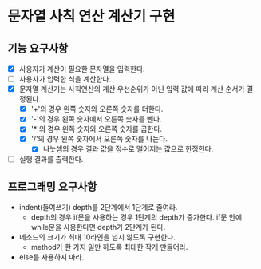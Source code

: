 # 문자열 사칙 연산 계산기 구현

## 기능 요구사항
-[x] 사용자가 계산이 필요한 문자열을 입력한다.
-[ ] 사용자가 입력한 식을 계산한다.
-[x] 문자열 계산기는 사칙연산의 계산 우선순위가 아닌 입력 값에 따라 계산 순서가 결정된다. 
  -[x] '+'의 경우 왼쪽 숫자와 오른쪽 숫자를 더한다.
  -[x] '-'의 경우 왼쪽 숫자에서 오른쪽 숫자를 뺀다.
  -[x] '*'의 경우 왼쪽 숫자와 오른쪽 숫자를 곱한다.
  -[x] '/'의 경우 왼쪽 숫자에서 오른쪽 숫자를 나눈다.
    -[x] 나눗셈의 경우 결과 값을 정수로 떨어지는 값으로 한정한다.
-[ ] 실행 결과를 출력한다.

## 프로그래밍 요구사항
- indent(들여쓰기) depth를 2단계에서 1단계로 줄여라.
  - depth의 경우 if문을 사용하는 경우 1단계의 depth가 증가한다. if문 안에 while문을 사용한다면 depth가 2단계가 된다.
- 메소드의 크기가 최대 10라인을 넘지 않도록 구현한다.
  - method가 한 가지 일만 하도록 최대한 작게 만들어라.
- else를 사용하지 마라.
